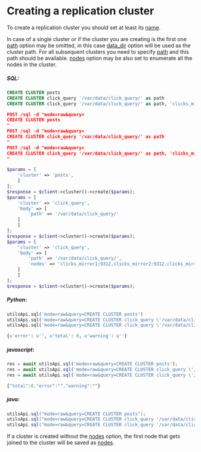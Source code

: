 # Creating a replication cluster 

<!-- example creating a replication cluster 1 -->
To create a replication cluster you should set at least its [name](../../Creating_a_cluster/Setting_up_replication/Setting_up_replication.md#name).

In case of a single cluster or if the cluster you are creating is the first one [path](../../Creating_a_cluster/Setting_up_replication/Setting_up_replication.md#path) option may be  omitted, in this case [data_dir](../../Server_settings/Searchd.md#data_dir) option will be used as the cluster path. For all subsequent clusters you need to specify [path](../../Creating_a_cluster/Setting_up_replication/Setting_up_replication.md#path) and this path should be available. [nodes](../../Creating_a_cluster/Setting_up_replication/Setting_up_replication.md#nodes) option may be also set to enumerate all the nodes in the cluster.


<!-- intro -->
##### SQL:

<!-- request SQL -->

```sql
CREATE CLUSTER posts
CREATE CLUSTER click_query '/var/data/click_query/' as path
CREATE CLUSTER click_query '/var/data/click_query/' as path, 'clicks_mirror1:9312,clicks_mirror2:9312,clicks_mirror3:9312' as nodes
```

<!-- request HTTP -->

```json
POST /sql -d "mode=raw&query=
CREATE CLUSTER posts
"
POST /sql -d "mode=raw&query=
CREATE CLUSTER click_query '/var/data/click_query/' as path
"
POST /sql -d "mode=raw&query=
CREATE CLUSTER click_query '/var/data/click_query/' as path, 'clicks_mirror1:9312,clicks_mirror2:9312,clicks_mirror3:9312' as nodes
"
```

<!-- request PHP -->

```php
$params = [
    'cluster' => 'posts',
    ]
];
$response = $client->cluster()->create($params);
$params = [
    'cluster' => 'click_query',
    'body' => [
        'path' => '/var/data/click_query/'
    ]    
    ]
];
$response = $client->cluster()->create($params);
$params = [
    'cluster' => 'click_query',
    'body' => [
        'path' => '/var/data/click_query/',
        'nodes' => 'clicks_mirror1:9312,clicks_mirror2:9312,clicks_mirror3:9312'
    ]    
    ]
];
$response = $client->cluster()->create($params);
```
<!-- intro -->
##### Python:

<!-- request Python -->

```python
utilsApi.sql('mode=raw&query=CREATE CLUSTER posts')
utilsApi.sql('mode=raw&query=CREATE CLUSTER click_query \'/var/data/click_query/\' as path')
utilsApi.sql('mode=raw&query=CREATE CLUSTER click_query \'/var/data/click_query/\' as path, \'clicks_mirror1:9312,clicks_mirror2:9312,clicks_mirror3:9312\' as nodes')

```

<!-- response Python -->
```python
{u'error': u'', u'total': 0, u'warning': u''}
```
<!-- intro -->
##### javascript:

<!-- request javascript -->

```javascript
res = await utilsApi.sql('mode=raw&query=CREATE CLUSTER posts');
res = await utilsApi.sql('mode=raw&query=CREATE CLUSTER click_query \'/var/data/click_query/\' as path');
res = await utilsApi.sql('mode=raw&query=CREATE CLUSTER click_query \'/var/data/click_query/\' as path, \'clicks_mirror1:9312,clicks_mirror2:9312,clicks_mirror3:9312\' as nodes');
```

<!-- response javascript -->
```javascript
{"total":0,"error":"","warning":""}
```

<!-- intro -->
##### java:

<!-- request Java -->

```java
utilsApi.sql("mode=raw&query=CREATE CLUSTER posts");
utilsApi.sql("mode=raw&query=CREATE CLUSTER click_query '/var/data/click_query/' as path");
utilsApi.sql("mode=raw&query=CREATE CLUSTER click_query '/var/data/click_query/' as path, 'clicks_mirror1:9312,clicks_mirror2:9312,clicks_mirror3:9312' as nodes");
```
<!-- end -->

If a cluster is created without the [nodes](../../Creating_a_cluster/Setting_up_replication/Setting_up_replication.md#nodes) option, the first node that gets joined to the cluster will be saved as [nodes](../../Creating_a_cluster/Setting_up_replication/Setting_up_replication.md#nodes).


